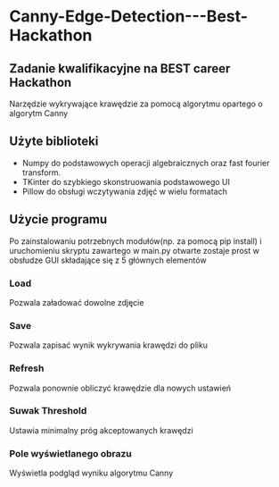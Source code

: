 # Canny-Edge-Detection---Best-Hackathon
## Zadanie kwalifikacyjne na BEST career Hackathon
Narzędzie wykrywające krawędzie za pomocą algorytmu opartego o algorytm Canny

## Użyte biblioteki
- Numpy do podstawowych operacji algebraicznych oraz fast fourier transform.
- TKinter do szybkiego skonstruowania podstawowego UI 
- Pillow do obsługi wczytywania zdjęć w wielu formatach

## Użycie programu
Po zainstalowaniu potrzebnych modułów(np. za pomocą pip install) i uruchomieniu
skryptu zawartego w main.py otwarte zostaje prost w obsłudze GUI składające się z 
5 głównych elementów

### Load
Pozwala załadować dowolne zdjęcie

### Save
Pozwala zapisać wynik wykrywania krawędzi do pliku

### Refresh
Pozwala ponownie obliczyć krawędzie dla nowych ustawień 

### Suwak Threshold
Ustawia minimalny próg akceptowanych krawędzi

### Pole wyświetlanego obrazu
Wyświetla podgląd wyniku algorytmu Canny

	
